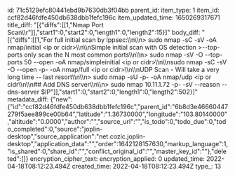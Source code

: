 id: 71c5129efc80441ebd9b7630db3f04bb
parent_id: 
item_type: 1
item_id: ccf82d46fdfe450db638dbb1fefc196c
item_updated_time: 1650269317671
title_diff: "[{\"diffs\":[[1,\"Nmap Port Scan\\\r\"]],\"start1\":0,\"start2\":0,\"length1\":0,\"length2\":15}]"
body_diff: "[{\"diffs\":[[1,\"For full initial scan by Ippsec:\\\n\\\n> sudo nmap -sC -sV -oA nmap/initial &lt;ip or cidr&gt;\\\n\\\nSimple initial scan with OS detection >--top-ports only scan the N most common ports\\\n\\\n> sudo nmap -sV -O --top-ports 50 --open -oA nmap/simpleinitial &lt;ip or cidr&gt;\\\n\\\nsudo nmap -sC -sV -O --open -p- -oA nmap/full &lt;ip or cidr&gt;\\\n\\\nUDP Scan - Will take a very long time -- last resort\\\n\\\n> sudo nmap -sU -p- -oA nmap/udp <ip or cidr\\\n\\\n## Add DNS server\\\n\\\n> sudo nmap 10.11.1.72 -p- -sV --reason --dns-server $IP\"]],\"start1\":0,\"start2\":0,\"length1\":0,\"length2\":502}]"
metadata_diff: {"new":{"id":"ccf82d46fdfe450db638dbb1fefc196c","parent_id":"6b8d3e46660447279f5aee899ce00b64","latitude":"1.36730000","longitude":"103.80140000","altitude":"0.0000","author":"","source_url":"","is_todo":0,"todo_due":0,"todo_completed":0,"source":"joplin-desktop","source_application":"net.cozic.joplin-desktop","application_data":"","order":1642128157630,"markup_language":1,"is_shared":0,"share_id":"","conflict_original_id":"","master_key_id":""},"deleted":[]}
encryption_cipher_text: 
encryption_applied: 0
updated_time: 2022-04-18T08:12:23.494Z
created_time: 2022-04-18T08:12:23.494Z
type_: 13